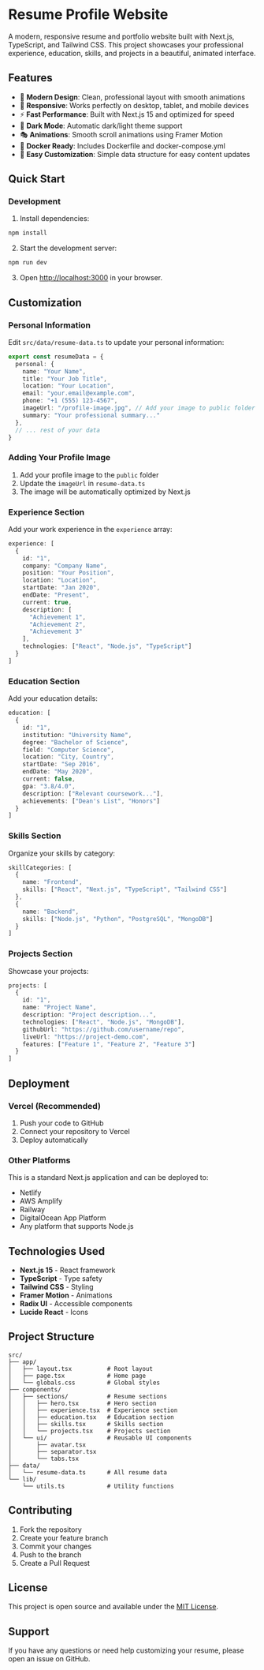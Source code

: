 # Resume Profile Website

A modern, responsive resume and portfolio website built with Next.js, TypeScript, and Tailwind CSS. This project showcases your professional experience, education, skills, and projects in a beautiful, animated interface.

## Features

- 🎨 **Modern Design**: Clean, professional layout with smooth animations
- 📱 **Responsive**: Works perfectly on desktop, tablet, and mobile devices
- ⚡ **Fast Performance**: Built with Next.js 15 and optimized for speed
- 🌙 **Dark Mode**: Automatic dark/light theme support
- 🎭 **Animations**: Smooth scroll animations using Framer Motion
- 🐳 **Docker Ready**: Includes Dockerfile and docker-compose.yml
- 📄 **Easy Customization**: Simple data structure for easy content updates

## Quick Start

### Development

1. Install dependencies:
```bash
npm install
```

2. Start the development server:
```bash
npm run dev
```

3. Open [http://localhost:3000](http://localhost:3000) in your browser.


## Customization

### Personal Information

Edit `src/data/resume-data.ts` to update your personal information:

```typescript
export const resumeData = {
  personal: {
    name: "Your Name",
    title: "Your Job Title",
    location: "Your Location",
    email: "your.email@example.com",
    phone: "+1 (555) 123-4567",
    imageUrl: "/profile-image.jpg", // Add your image to public folder
    summary: "Your professional summary..."
  },
  // ... rest of your data
}
```

### Adding Your Profile Image

1. Add your profile image to the `public` folder
2. Update the `imageUrl` in `resume-data.ts`
3. The image will be automatically optimized by Next.js

### Experience Section

Add your work experience in the `experience` array:

```typescript
experience: [
  {
    id: "1",
    company: "Company Name",
    position: "Your Position",
    location: "Location",
    startDate: "Jan 2020",
    endDate: "Present",
    current: true,
    description: [
      "Achievement 1",
      "Achievement 2",
      "Achievement 3"
    ],
    technologies: ["React", "Node.js", "TypeScript"]
  }
]
```

### Education Section

Add your education details:

```typescript
education: [
  {
    id: "1",
    institution: "University Name",
    degree: "Bachelor of Science",
    field: "Computer Science",
    location: "City, Country",
    startDate: "Sep 2016",
    endDate: "May 2020",
    current: false,
    gpa: "3.8/4.0",
    description: ["Relevant coursework..."],
    achievements: ["Dean's List", "Honors"]
  }
]
```

### Skills Section

Organize your skills by category:

```typescript
skillCategories: [
  {
    name: "Frontend",
    skills: ["React", "Next.js", "TypeScript", "Tailwind CSS"]
  },
  {
    name: "Backend",
    skills: ["Node.js", "Python", "PostgreSQL", "MongoDB"]
  }
]
```

### Projects Section

Showcase your projects:

```typescript
projects: [
  {
    id: "1",
    name: "Project Name",
    description: "Project description...",
    technologies: ["React", "Node.js", "MongoDB"],
    githubUrl: "https://github.com/username/repo",
    liveUrl: "https://project-demo.com",
    features: ["Feature 1", "Feature 2", "Feature 3"]
  }
]
```

## Deployment

### Vercel (Recommended)

1. Push your code to GitHub
2. Connect your repository to Vercel
3. Deploy automatically


### Other Platforms

This is a standard Next.js application and can be deployed to:
- Netlify
- AWS Amplify
- Railway
- DigitalOcean App Platform
- Any platform that supports Node.js

## Technologies Used

- **Next.js 15** - React framework
- **TypeScript** - Type safety
- **Tailwind CSS** - Styling
- **Framer Motion** - Animations
- **Radix UI** - Accessible components
- **Lucide React** - Icons

## Project Structure

```
src/
├── app/
│   ├── layout.tsx          # Root layout
│   ├── page.tsx            # Home page
│   └── globals.css         # Global styles
├── components/
│   ├── sections/           # Resume sections
│   │   ├── hero.tsx        # Hero section
│   │   ├── experience.tsx  # Experience section
│   │   ├── education.tsx   # Education section
│   │   ├── skills.tsx      # Skills section
│   │   └── projects.tsx    # Projects section
│   └── ui/                 # Reusable UI components
│       ├── avatar.tsx
│       ├── separator.tsx
│       └── tabs.tsx
├── data/
│   └── resume-data.ts      # All resume data
└── lib/
    └── utils.ts            # Utility functions
```

## Contributing

1. Fork the repository
2. Create your feature branch
3. Commit your changes
4. Push to the branch
5. Create a Pull Request

## License

This project is open source and available under the [MIT License](LICENSE).

## Support

If you have any questions or need help customizing your resume, please open an issue on GitHub.